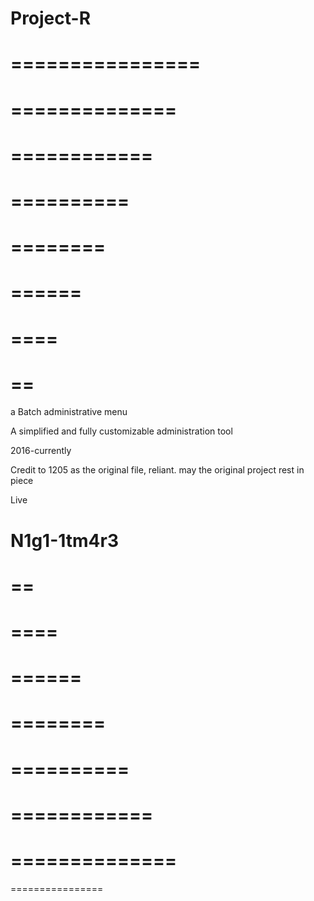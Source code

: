 # Project-R
================
===============
==============
=============
============
===========
==========
=========
========
=======
======
=====
====
===
==
=

a Batch administrative menu

A simplified and fully customizable administration tool

2016-currently

Credit to 1205 as the original file, reliant. may the original project rest in piece

Live


N1g1-1tm4r3
=
==
===
====
=====
======
=======
========
=========
==========
===========
============
=============
==============
===============
================

